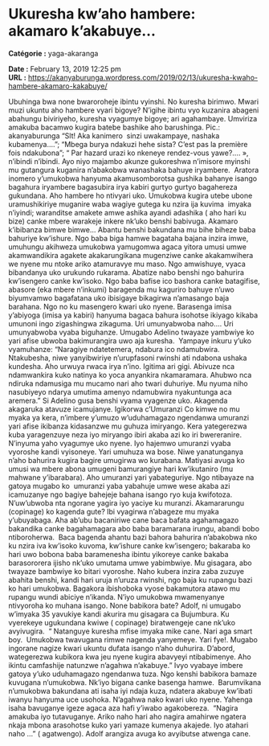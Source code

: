 # Ukuresha kw’aho hambere: akamaro k’akabuye…

**Catégorie :** yaga-akaranga

**Date :** February 13, 2019 12:25 pm  
**URL :** https://akanyaburunga.wordpress.com/2019/02/13/ukuresha-kwaho-hambere-akamaro-kakabuye/

Ubuhinga bwa none bwaroroheje ibintu vyinshi. No kuresha birimwo. Mwari muzi ukuntu aho hambere vyari bigoye? N’igihe ibintu vyo kuzanira abageni abahungu biviriyeho, kuresha vyagumye bigoye; ari agahambaye. Umviriza amakuba bacamwo kugira batebe bashike aho barushinga.
Pic.: akanyaburunga
“Slt! Aka kanimero  sinzi uwakampaye, nashaka kubamenya….”; “Mbega burya ndakuzi hehe sista? C’est pas la première fois ndakubona”; “ Par hazard urazi ko nkeneye rendez-vous yawe?…. »,  n’ibindi n’ibindi. Ayo niyo majambo akunze gukoreshwa n’imisore myinshi mu gutangura kuganira n’abakobwa wanashaka bahuye iryambere.  Aratora inomero y’umukobwa hanyuma akamusomborotsa gushika bahanye isango bagahura iryambere bagasubira irya kabiri gurtyo gurtyo bagahereza gukundana.
Aho hambere ho ntivyari uko. Umukobwa kugira utebe ubone uramushikiriye muganire waba wagiye gutega ku nzira ija kuvima  imyaka n’iyindi; waranditse amakete amwe ashika ayandi adashika ( aho hari ku bize) canke mbere warakeje inkere nk’uko benshi babivuga.
Akamaro k’ibibanza bimwe bimwe…
Abantu benshi bakundana mu bihe biheze baba bahuriye kw’ishure. Ngo baba biga hamwe bagataha bajana inzira imwe, umuhungu akihweza umukobwa yamugomwa agaca yitora umusi umwe akamwandikira agakete akakarungikana mugenziwe canke akakamwihera we nyene mu ntoke ariko atamuravye mu maso. Ngo amwishuye, vyaca bibandanya uko urukundo rukarama.
Abatize nabo benshi ngo bahurira kw’isengero canke kw’isoko. Ngo baba bafise ico bashora canke batagifise, abasore (eka mbere n’inkumi) baragenda mu kaguriro bahuye n’uwo biyumvamwo bagafatana uko ibisigaye bikagirwa n’amasango baja barahana. Ngo no ku masengero kwari uko nyene. Barasenga imisa y’abiyoga (imisa ya kabiri) hanyuma bagaca bahura isohotse ikiyago kikaba umunoni ingo zigashingwa zikaguma.
Uri umunyabwoba naho….
Uri umunyabwoba vyaba biguhanze. Umugabo Adelino twayaze yambwiye ko yari afise ubwoba bakimurangira uwo aja kuresha.  Yampaye inkuru y’uko vyamuhanze: “Naragiye ndatetemera, ndabura ico ndamubwira. Ntakubesha, niwe yanyibwiriye n’urupfasoni rwinshi ati ndabona ushaka kundesha. Aho urwuya rwaca irya n’ino. Igitima ari gigi. Abivuze nca ndamwankira kuko natinya ko yoca anyankira nkamaramara. Ahubwo nca ndiruka ndamusiga mu mucamo nari aho twari duhuriye. Mu nyuma niho nasubiyeyo ndarya umutima amenyo ndamubwira nyakuntunga aca aremera.” Si Adelino gusa benshi vyama vyagenze uko. Akagenda akagaruka atavuze icamujanye.
Igikorwa c’Umuranzi
Co kimwe no mu myaka ya kera, n’imbere y’umuzo w’uduhamagazo ngendanwa umuranzi yari afise ikibanza kidasanzwe mu guhuza imiryango. Kera yategerezwa kuba yaragenzuye neza iyo miryango ibiri akaba azi ko iri bwereranire. N’inyuma yaho vyagumye uko nyene. Iyo hajemwo umuranzi vyaba vyoroshe kandi vyisoneye. Yari umuhuza wa bose. Niwe yanatunganya n’aho bahurira kugira bagire umugirwa wo kurabana.
Matiyasi avuga ko umusi wa mbere abona umugeni bamurangiye hari kw’ikutaniro (mu mahwane y’ibarabara). Aho umuranzi yari yabateguriye. Ngo ntibayaze na gatoya mugabo ko  umuranzi yaba yabahuje umwe wese akaba azi icamuzanye ngo bagiye bahejeje bahana isango ryo kuja kwifotoza. N’uw’ubwoba nta ngorane yagira iyo yaciye ku muranzi.
Akamararungu (copinage) ko kagenda gute?
Ibi vyagirwa n’abageze mu myaka y’ubuyabaga. Aha ab’ubu bacaniriwe cane baca bafata agahamagazo bakandika canke bagahamagara abo baba baramarana irungu, abandi bobo ntiboroherwa.  Baca bagenda ahantu bazi bahora bahurira n’abakobwa nko ku nzira iva kw’isoko kuvoma, kw’ishure canke kw’isengero; bakaraba ko hari uwo bobona baba baramenesha ibintu yikoreye canke bakaba barasororera ijisho nk’uko umutama umwe yabimbwiye.
Mu gisagara, abo twayaze bambwiye ko bitari vyoroshe. Naho kubera inzira zaba zuzuye abahita benshi, kandi hari uruja n’uruza rwinshi, ngo baja ku rupangu bazi ko hari umukobwa. Bagakora ibishoboka vyose bakamutora atawo mu rupangu wundi abiciye n’ikanda. N’iyo umukobwa mwamenyanye ntivyoroha ko muhana isango.
None babikora bate?
Adolf, ni umugabo w’imyaka 35 yavukiye kandi akurira mu gisagara ca Bujumbura. Ku vyerekeye ugukundana kwiwe ( copinage) biratwengeje cane nk’uko avyivugira.  “ Natanguye kuresha mfise imyaka mike cane. Nari aga smart boy.  Umukobwa twavugana rimwe nagenda yanyemeye. Yari fye!. Mugabo ingorane nagize kwari ukuntu dufata isango n’aho duhurira. D’abord, wategerezwa kubikora kwa jeu nyene kugira abavyeyi ntibabimenye. Aho ikintu camfashije natunzwe n’agahwa n’akabuye.”
Ivyo vyabaye imbere gatoya y’uko uduhamagazo ngendanwa tuza. Ngo kenshi babikora bamaze kuvugana n’umukobwa. Nk’iyo bigana canke basenga hamwe.  Barumvikana n’umukobwa bakundana ati isaha iyi ndaja kuza, ndatera akabuye kw’ibati iwanyu hanyuma uce usohoka. N’agahwa nako kwari uko nyene. Yahenga isaha bavuganye igeze agaca aza hafi y’iwabo agakobereza.  “Nagira amakuba iyo tutavuganye. Ariko naho hari aho nagira amahirwe ngatera nkaja mbona arasohotse kuko yari yamaze kumenya akajede. Iyo atahari naho …” ( agatwengo). Adolf arangiza avuga ko avyibutse atwenga cane.
